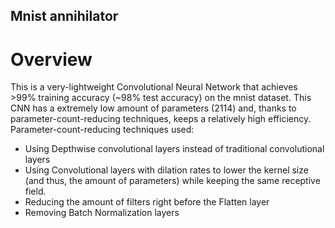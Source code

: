 ## Mnist annihilator

# Overview

This is a very-lightweight Convolutional Neural Network that achieves >99% training accuracy (~98% test accuracy) on the mnist dataset.
This CNN has a extremely low amount of parameters (2114) and, thanks to parameter-count-reducing techniques, keeps a relatively high efficiency.
Parameter-count-reducing techniques used:
* Using Depthwise convolutional layers instead of traditional convolutional layers
* Using Convolutional layers with dilation rates to lower the kernel size (and thus, the amount of parameters) while keeping the same receptive field.
* Reducing the amount of filters right before the Flatten layer
* Removing Batch Normalization layers
